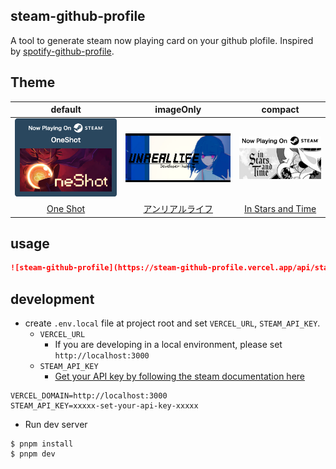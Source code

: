 ## steam-github-profile

A tool to generate steam now playing card on your github plofile. Inspired by [spotify-github-profile](https://github.com/kittinan/spotify-github-profile).

## Theme

|                                                       default                                                        |                                                       imageOnly                                                        |                                                       compact                                                        |
| :------------------------------------------------------------------------------------------------------------------: | :--------------------------------------------------------------------------------------------------------------------: | :------------------------------------------------------------------------------------------------------------------: |
| <img src="https://raw.githubusercontent.com/mkan0141/steam-github-profile/main/images/defaultTheme.png"> | <img src="https://raw.githubusercontent.com/mkan0141/steam-github-profile/main/images/imageOnlyTheme.png"> | <img src="https://raw.githubusercontent.com/mkan0141/steam-github-profile/main/images/compactTheme.png"> |
|                                [One Shot](https://store.steampowered.com/app/420530)                                 |                             [アンリアルライフ](https://store.steampowered.com/app/1335560)                             |                           [In Stars and Time](https://store.steampowered.com/app/1677310)                            |

## usage

```md
![steam-github-profile](https://steam-github-profile.vercel.app/api/status?steam_id=76561198449631702&theme=default)
```

## development

- create `.env.local` file at project root and set `VERCEL_URL`, `STEAM_API_KEY`.
  - `VERCEL_URL`
    - If you are developing in a local environment, please set `http://localhost:3000`
  - `STEAM_API_KEY`
    - [Get your API key by following the steam documentation here](https://steamcommunity.com/dev?l=japanese)

```:.local.env
VERCEL_DOMAIN=http://localhost:3000
STEAM_API_KEY=xxxxx-set-your-api-key-xxxxx
```

- Run dev server

```:shell
$ pnpm install
$ pnpm dev
```
